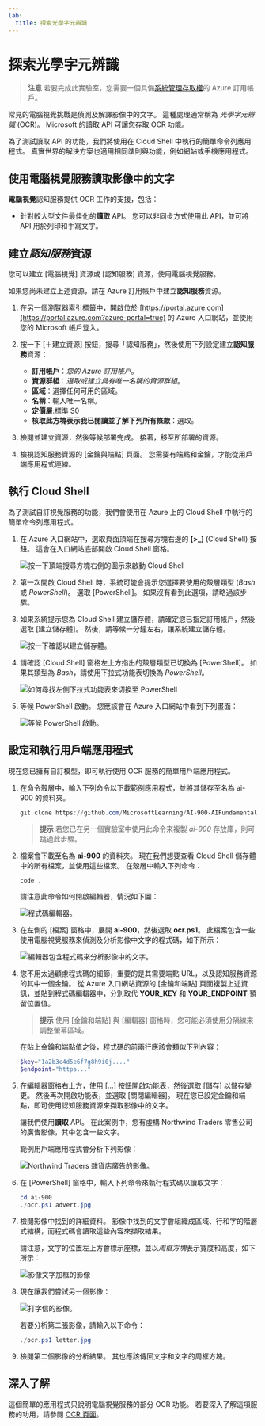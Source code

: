 ```yaml
---
lab:
  title: 探索光學字元辨識
---
```


# <a name="explore-optical-character-recognition"></a>探索光學字元辨識

> **注意** 若要完成此實驗室，您需要一個具備[系統管理存取權](https://azure.microsoft.com/free?azure-portal=true)的 Azure 訂用帳戶。

常見的電腦視覺挑戰是偵測及解譯影像中的文字。 這種處理通常稱為 *光學字元辨識* (OCR)。 Microsoft 的讀取 API 可讓您存取 OCR 功能。 

為了測試讀取 API 的功能，我們將使用在 Cloud Shell 中執行的簡單命令列應用程式。 真實世界的解決方案也適用相同準則與功能，例如網站或手機應用程式。

## <a name="use-the-computer-vision-service-to-read-text-in-an-image"></a>使用電腦視覺服務讀取影像中的文字

**電腦視覺**認知服務提供 OCR 工作的支援，包括：

- 針對較大型文件最佳化的**讀取** API。 您可以非同步方式使用此 API，並可將 API 用於列印和手寫文字。

## <a name="create-a-cognitive-services-resource"></a>建立*認知服務*資源

您可以建立 [電腦視覺] 資源或 [認知服務] 資源，使用電腦視覺服務。

如果您尚未建立上述資源，請在 Azure 訂用帳戶中建立**認知服務**資源。

1. 在另一個瀏覽器索引標籤中，開啟位於 [https://portal.azure.com](https://portal.azure.com?azure-portal=true) 的 Azure 入口網站，並使用您的 Microsoft 帳戶登入。

1. 按一下 [&#65291;建立資源] 按鈕，搜尋「認知服務」，然後使用下列設定建立**認知服務**資源：
    - **訂用帳戶**：*您的 Azure 訂用帳戶*。
    - **資源群組**：*選取或建立具有唯一名稱的資源群組*。
    - **區域**：選擇任何可用的區域。
    - **名稱**：輸入唯一名稱。
    - **定價層**:標準 S0
    - **核取此方塊表示我已閱讀並了解下列所有條款**：選取。

1. 檢閱並建立資源，然後等候部署完成。 接著，移至所部署的資源。

1. 檢視認知服務資源的 [金鑰與端點] 頁面。 您需要有端點和金鑰，才能從用戶端應用程式連線。

## <a name="run-cloud-shell"></a>執行 Cloud Shell

為了測試自訂視覺服務的功能，我們會使用在 Azure 上的 Cloud Shell 中執行的簡單命令列應用程式。

1. 在 Azure 入口網站中，選取頁面頂端在搜尋方塊右邊的 **[>_]** (Cloud Shell) 按鈕。 這會在入口網站底部開啟 Cloud Shell 窗格。 

    ![按一下頂端搜尋方塊右側的圖示來啟動 Cloud Shell](media/read-text-computer-vision/powershell-portal-guide-1.png)

1. 第一次開啟 Cloud Shell 時，系統可能會提示您選擇要使用的殼層類型 (*Bash* 或 *PowerShell*)。 選取 [PowerShell]。 如果沒有看到此選項，請略過該步驟。  

1. 如果系統提示您為 Cloud Shell 建立儲存體，請確定您已指定訂用帳戶，然後選取 [建立儲存體]。 然後，請等候一分鐘左右，讓系統建立儲存體。

    ![按一下確認以建立儲存體。](media/read-text-computer-vision/powershell-portal-guide-2.png)

1. 請確認 [Cloud Shell] 窗格左上方指出的殼層類型已切換為 [PowerShell]。 如果其類型為 *Bash*，請使用下拉式功能表切換為 *PowerShell*。

    ![如何尋找左側下拉式功能表來切換至 PowerShell](media/read-text-computer-vision/powershell-portal-guide-3.png) 

1. 等候 PowerShell 啟動。 您應該會在 Azure 入口網站中看到下列畫面：  

    ![等候 PowerShell 啟動。](media/read-text-computer-vision/powershell-prompt.png) 

## <a name="configure-and-run-a-client-application"></a>設定和執行用戶端應用程式

現在您已擁有自訂模型，即可執行使用 OCR 服務的簡單用戶端應用程式。

1. 在命令殼層中，輸入下列命令以下載範例應用程式，並將其儲存至名為 ai-900 的資料夾。

    ```PowerShell
    git clone https://github.com/MicrosoftLearning/AI-900-AIFundamentals ai-900
    ```

    >**提示** 若您已在另一個實驗室中使用此命令來複製 *ai-900* 存放庫，則可跳過此步驟。

1. 檔案會下載至名為 **ai-900** 的資料夾。 現在我們想要查看 Cloud Shell 儲存體中的所有檔案，並使用這些檔案。 在殼層中輸入下列命令：

    ```PowerShell
    code .
    ```

    請注意此命令如何開啟編輯器，情況如下圖： 

    ![程式碼編輯器。](media/read-text-computer-vision/powershell-portal-guide-4.png)

1. 在左側的 [檔案] 窗格中，展開 **ai-900**，然後選取 **ocr.ps1**。 此檔案包含一些使用電腦視覺服務來偵測及分析影像中文字的程式碼，如下所示：

    ![編輯器包含程式碼來分析影像中的文字。](media/read-text-computer-vision/ocr-code.png)

1. 您不用太過顧慮程式碼的細節，重要的是其需要端點 URL，以及認知服務資源的其中一個金鑰。 從 Azure 入口網站資源的 [金鑰和端點] 頁面複製上述資訊，並貼到程式碼編輯器中，分別取代 **YOUR_KEY** 和 **YOUR_ENDPOINT** 預留位置值。

    > **提示** 使用 [金鑰和端點] 與 [編輯器] 窗格時，您可能必須使用分隔線來調整螢幕區域。

    在貼上金鑰和端點值之後，程式碼的前兩行應該會類似下列內容：

    ```PowerShell
    $key="1a2b3c4d5e6f7g8h9i0j...."    
    $endpoint="https..."
    ```

1. 在編輯器窗格右上方，使用 [...] 按鈕開啟功能表，然後選取 [儲存] 以儲存變更。 然後再次開啟功能表，並選取 [關閉編輯器]。 現在您已設定金鑰和端點，即可使用認知服務資源來擷取影像中的文字。

    讓我們使用**讀取** API。 在此案例中，您有虛構 Northwind Traders 零售公司的廣告影像，其中包含一些文字。

    範例用戶端應用程式會分析下列影像：

    ![Northwind Traders 雜貨店廣告的影像。](media/read-text-computer-vision/advert.jpg)

1. 在 [PowerShell] 窗格中，輸入下列命令來執行程式碼以讀取文字：

    ```PowerShell
    cd ai-900
    ./ocr.ps1 advert.jpg
    ```

1. 檢閱影像中找到的詳細資料。 影像中找到的文字會組織成區域、行和字的階層式結構，而程式碼會讀取這些內容來擷取結果。

    請注意，文字的位置左上方會標示座標，並以*周框方塊*表示寬度和高度，如下所示：

    ![影像文字加框的影像](media/read-text-computer-vision/lab-05-bounding-boxes.png)

1. 現在讓我們嘗試另一個影像：

    ![打字信的影像。](media/read-text-computer-vision/letter.jpg)

    若要分析第二張影像，請輸入以下命令：

    ```PowerShell
    ./ocr.ps1 letter.jpg
    ```

1. 檢閱第二個影像的分析結果。 其也應該傳回文字和文字的周框方塊。

## <a name="learn-more"></a>深入了解

這個簡單的應用程式只說明電腦視覺服務的部分 OCR 功能。 若要深入了解這項服務的功用，請參閱 [OCR 頁面](https://docs.microsoft.com/azure/cognitive-services/computer-vision/overview-ocr)。
